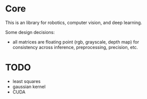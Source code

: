 # Core

This is an library for robotics, computer vision, and deep learning.

Some design decisions:

- all matrices are floating point (rgb, grayscale, depth map) for consistency across inference, preprocessing, precision, etc.


# TODO

- least squares
- gaussian kernel
- CUDA
